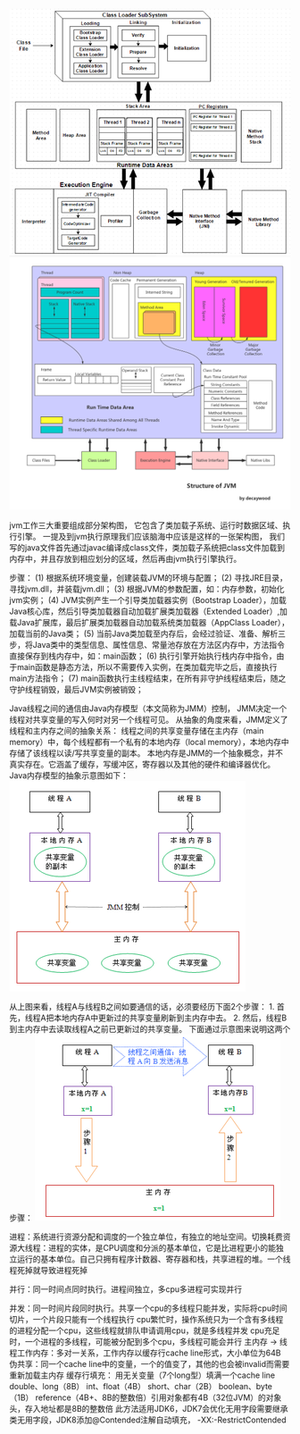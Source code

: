![image](https://github.com/easonwood/my-way/blob/master/1%20JDK/1.png)
![image](https://github.com/easonwood/my-way/blob/master/1%20JDK/2.png)


jvm工作三大重要组成部分架构图，
它包含了类加载子系统、运行时数据区域、执行引擎。
一提及到jvm执行原理我们应该脑海中应该是这样的一张架构图，
我们写的java文件首先通过javac编译成class文件，类加载子系统把class文件加载到内存中，并且存放到相应划分的区域，然后再由jvm执行引擎执行。

步骤：
(1) 根据系统环境变量，创建装载JVM的环境与配置；
(2) 寻找JRE目录，寻找jvm.dll，并装载jvm.dll；
(3) 根据JVM的参数配置，如：内存参数，初始化jvm实例；
(4) JVM实例产生一个引导类加载器实例（Bootstrap Loader），加载Java核心库，然后引导类加载器自动加载扩展类加载器（Extended Loader）,加载Java扩展库，最后扩展类加载器自动加载系统类加载器（AppClass Loader），加载当前的Java类；
(5) 当前Java类加载至内存后，会经过验证、准备、解析三步，将Java类中的类型信息、属性信息、常量池存放在方法区内存中，方法指令直接保存到栈内存中，如：main函数；
(6) 执行引擎开始执行栈内存中指令，由于main函数是静态方法，所以不需要传入实例，在类加载完毕之后，直接执行main方法指令；
(7) main函数执行主线程结束，在所有非守护线程结束后，随之守护线程销毁，最后JVM实例被销毁；


Java线程之间的通信由Java内存模型（本文简称为JMM）控制，
JMM决定一个线程对共享变量的写入何时对另一个线程可见。
从抽象的角度来看，JMM定义了线程和主内存之间的抽象关系：
线程之间的共享变量存储在主内存（main memory）中，每个线程都有一个私有的本地内存（local memory），本地内存中存储了该线程以读/写共享变量的副本。
本地内存是JMM的一个抽象概念，并不真实存在。它涵盖了缓存，写缓冲区，寄存器以及其他的硬件和编译器优化。
Java内存模型的抽象示意图如下：
![image](https://github.com/easonwood/my-way/blob/master/1%20JDK/3.png)

从上图来看，线程A与线程B之间如要通信的话，必须要经历下面2个步骤：
	1. 首先，线程A把本地内存A中更新过的共享变量刷新到主内存中去。
	2. 然后，线程B到主内存中去读取线程A之前已更新过的共享变量。 下面通过示意图来说明这两个步骤：
![image](https://github.com/easonwood/my-way/blob/master/1%20JDK/4.png)

进程：系统进行资源分配和调度的一个独立单位，有独立的地址空间。切换耗费资源大线程：进程的实体，是CPU调度和分派的基本单位，它是比进程更小的能独立运行的基本单位。自己只拥有程序计数器、寄存器和栈，共享进程的堆。一个线程死掉就导致进程死掉

并行：同一时间点同时执行。进程间独立，多cpu多进程可实现并行

并发：同一时间片段同时执行。共享一个cpu的多线程只能并发，实际将cpu时间切片，一个片段只能有一个线程执行
cpu繁忙时，操作系统只为一个含有多线程的进程分配一个cpu，这些线程就排队申请调用cpu，就是多线程并发
cpu充足时，一个进程的多线程，可能被分配到多个cpu，多线程可能会并行
主内存 → 线程工作内存：多对一关系，工作内存以缓存行cache line形式，大小单位为64B
伪共享：同一个cache line中的变量，一个的值变了，其他的也会被invalid而需要重新加载主内存
缓存行填充：
用无关变量（7个long型）填满一个cache line
double、long（8B）
int、float（4B）
short、char（2B）
boolean、byte（1B）
reference（4B+、8B的整数倍）引用对象都有4B（32位JVM）的对象头，存入地址都是8B的整数倍
此方法适用JDK6，JDK7会优化无用字段需要继承类无用字段，JDK8添加@Contended注解自动填充， -XX:-RestrictContended
